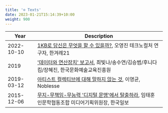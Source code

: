 ```yaml
---
title: '⊙ Texts'
date: 2023-01-21T15:14:39+10:00
weight: 900
---
```


| Year          | Description |
| -----------   | ----------- |
| 2022-10-10          | [1KB로 당신은 무엇을 할 수 있을까?](https://h21.hani.co.kr/arti/culture/culture_general/52698.html), 오영진 테크노컬처 연구자, 한겨례21        |
| 2019 | ['데이터와 연산장치' 보고서](https://lib.arte.or.kr/researchdata/board/ArchiveData_BoardView.do?board_id=BRD_ID0047708), 최빛나/송수연/김승범/후니다킴/장혜진, 한국문화예술교육진흥원 
| 2019-03-12 | [아티스트 컬렉티브에 대해 말하지 않는 것](https://www.noblesse.com/home/news/magazine/detail.php?no=8271), 이영균, Noblesse |
| 2015-12-06 | [무지-무책임-무능력 '디지털 문맹'에서 탈출하라](https://www.hankookilbo.com/News/Read/201512062099954115), 임태훈 인문학협동조합 미디어기획위원장, 한국일보 |